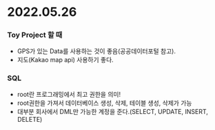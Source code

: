 # 2022.05.26

### Toy Project 할 때
- GPS가 있는 Data를 사용하는 것이 좋음(공공데이터포털 참고).
- 지도(Kakao map api) 사용하기 좋다.


### SQL
- root란 프로그래밍에서 최고 권한을 의미!
- root권한을 가져서 데이터베이스 생성, 삭제, 테이블 생성, 삭제가 가능
- 대부분 회사에서 DML만 가능한 계정을 준다.(SELECT, UPDATE, INSERT, DELETE)
